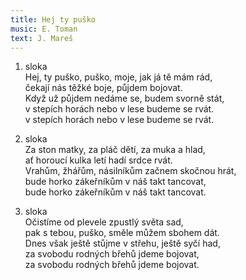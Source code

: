 ```yaml
---
title: Hej ty puško
music: E. Toman
text: J. Mareš
---
```




1. sloka  
Hej, ty puško, puško, moje, jak já  tě mám rád,    
čekají nás těžké boje, půjdem bojovat.   
Když už půjdem nedáme se, budem svorně stát,   
v stepích horách nebo v lese budeme se rvát.   
v stepích horách nebo v lese budeme se rvát.

   

2. sloka   
Za ston matky, za pláč dětí, za muka a hlad,   
ať horoucí kulka letí hadí srdce rvát.   
Vrahům, žhářům, násilníkům začnem skočnou hrát,   
bude horko zákeřníkům v náš takt tancovat,   
bude horko zákeřníkům v náš takt tancovat.

   

3. sloka   
Očistíme od plevele zpustlý světa sad,   
pak s tebou, puško, směle můžem sbohem dát.   
Dnes však ještě stůjme v střehu, ještě syčí had,   
za svobodu rodných břehů jdeme bojovat,   
za svobodu rodných břehů jdeme bojovat.
